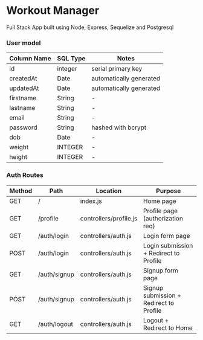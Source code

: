 # Workout Manager
Full Stack App built using Node, Express, Sequelize and Postgresql

### User model

| Column Name | SQL Type | Notes |
| ----------- | -------- | ------------------------------- |
| id | integer | serial primary key |
| createdAt | Date | automatically generated |
| updatedAt | Date | automatically generated |
| firstname | String | - |
| lastname | String | - |
| email | String | - |
| password | String | hashed with bcrypt |
| dob | Date | - |
| weight | INTEGER | - |
| height | INTEGER | - |

### Auth Routes

| Method | Path | Location | Purpose |
| ------ | ----------------- | ----------------------------- | ------------------------------------------ |
| GET | / | index.js | Home page |
| GET | /profile | controllers/profile.js | Profile page (authorization req) |
| GET | /auth/login | controllers/auth.js | Login form page |
| POST | /auth/login | controllers/auth.js | Login submission + Redirect to Profile |
| GET | /auth/signup | controllers/auth.js | Signup form page |
| POST | /auth/signup | controllers/auth.js |Signup submission + Redirect to Profile |
| GET | /auth/logout | controllers/auth.js |Logout + Redirect to Home |
